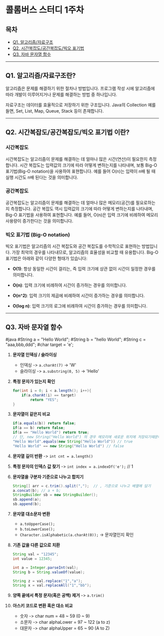 # 콜롬버스 스터디 1주차

## 목차

- [Q1. 알고리즘/자료구조](#q1-알고리즘자료구조란)
- [Q2. 시간복잡도/공간복잡도/빅오 표기법](#q2-시간복잡도공간복잡도빅오-표기법-이란)
- [Q3. 자바 문자열 함수](#q3-자바-문자열-함수)

---

## Q1. 알고리즘/자료구조란?

알고리즘은 문제를 해결하기 위한 절차나 방법입니다. 프로그램 작성 시에 알고리즘에 따라 개발이 이루어지거나 문제를 해결하는 방법 중 하나입니다.

자료구조는 데이터를 효율적으로 저장하기 위한 구조입니다. Java의 Collection 예를 들면, Set, List, Map, Queue, Stack 등이 존재합니다.

---

## Q2. 시간복잡도/공간복잡도/빅오 표기법 이란?

### 시간복잡도

시간복잡도는 알고리즘이 문제를 해결하는 데 얼마나 많은 시간(연산)이 필요한지 측정합니다. 시간 복잡도는 입력값의 크기에 따라 어떻게 변하는지를 나타내며, 보통 Big-O 표기법(Big-O notation)을 사용하여 표현합니다. 예를 들어 O(n)는 입력이 n배 될 때 실행 시간도 n배 된다는 것을 의미합니다.

### 공간복잡도

공간복잡도는 알고리즘이 문제를 해결하는 데 얼마나 많은 메모리(공간)를 필요로하는지 측정합니다. 공간 복잡도 역시 입력값의 크기에 따라 어떻게 변하는지를 나타내며, Big-O 표기법을 사용하여 표현합니다. 예를 들어, O(n)은 입력 크기에 비례하여 메모리 사용량이 증가한다는 것을 의미합니다.

### 빅오 표기법 (Big-O notation)

빅오 표기법은 알고리즘의 시간 복잡도와 공간 복잡도를 수학적으로 표현하는 방법입니다. 가장 최악의 경우를 나타내므로, 알고리즘의 효율성을 비교할 때 유용합니다. Big-O 표기법은 아래와 같이 다양한 형태가 있습니다:

- **O(1)**: 항상 동일한 시간이 걸리는, 즉 입력 크기에 상관 없이 시간이 일정한 경우를 의미합니다.

- **O(n)**: 입력 크기에 비례하여 시간이 증가하는 경우를 의미합니다.

- **O(n^2)**: 입력 크기의 제곱에 비례하여 시간이 증가하는 경우를 의미합니다.

- **O(log n)**: 입력 크기의 로그에 비례하여 시간이 증가하는 경우를 의미합니다.

---

## Q3. 자바 문자열 함수
#java 
#String a = "Hello World"; 
#String b = "hello World"; 
#String c = "aaa,bbb,ddd";
#char target = 'e';

1. **문자열 인덱싱 / 슬라이싱**
    - 인덱싱 -> `a.charAt(7)` -> 'W'
    - 슬라이싱 -> `a.substring(0, 5)` -> 'Hello'

2. **특정 문자가 있는지 확인**
    ```java
    for(int i = 0; i < a.length(); i++){
        if(a.charAt(i) == target) 
            return "YES";
    }
    ```

3. **문자열이 같은지 비교**
    ```java
    if(a.equals(b)) return false;
    if(a == b) return false;
    if(a == "Hello World") return true;
    // 단, new String("Hello World") 의 경우 메모리에 새로운 위치에 저장되기때문에 주의
    "Hello World".equals(new String("Hello World")) // true
    "Hello World" == new String("Hello World") // false
    ```

4. **문자열 길이 반환** -> `int cnt = a.length()`

5. **특정 문자의 인덱스 값 찾기** -> `int index = a.indexOf('e');` // 1

6. **문자열을 구분자 기준으로 나누고 합치기**
    ```java
    String[] arr = c.trim().split(",");  // , 기준으로 나누고 배열에 담기
    a.concat(b); // a + b;
    StringBuilder sb = new StringBuilder();
    sb.append(a);
    sb.append(b);
    ```

7. **문자열 대소문자 변환**
    - `a.toUpperCase();`
    - `b.toLowerCase();`
    - `Character.isAlphabetic(a.charAt(0));` -> 문자열인지 확인

8. **기존 값을 다른 값으로 치환**
    ```java
    String val = "12345";
    int value = 12345;

    int a = Integer.parseInt(val);
    String b = String.valueOf(value);

    String z = val.replace("1","a");
    String x = val.replaceAll("1","bb");
    ```

9. **양쪽 끝에서 특정 문자(혹은 공백) 제거** -> `a.trim()`

10. **아스키 코드로 변환 혹은 대소 비교**
    - 숫자 -> char num = 48 ~ 59 (0 ~ 9)
    - 소문자 -> char alphaLower = 97 ~ 122 (a to z)
    - 대문자 -> char alphaUpper = 65 ~ 90 (A to Z)